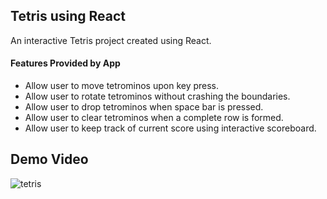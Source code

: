 ## Tetris using React ##

An interactive Tetris project created using React.

#### Features Provided by App
* Allow user to move tetrominos upon key press.
* Allow user to rotate tetrominos without crashing the boundaries.
* Allow user to drop tetrominos when space bar is pressed.
* Allow user to clear tetrominos when a complete row is formed.
* Allow user to keep track of current score using interactive scoreboard.


## Demo Video ##
![tetris](https://user-images.githubusercontent.com/57489399/101494209-fd78c380-39a1-11eb-91c7-ac0871d5d657.gif)
